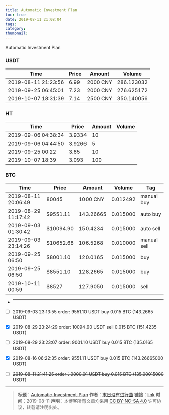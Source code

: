 ```yaml
---
title: Automatic Investment Plan
toc: true
date: 2019-08-11 21:08:04
tags:
category:
thumbnail:
---
```

Automatic Investment Plan

<!--more-->

### USDT
|	Time | Price | Amount | Volume	|
|	---|	--- 	| 	--- 	| 	---		|
2019-08-11 21:23:56 | 6.99  | 2000 CNY | 286.123032
2019-09-25 06:45:01 | 7.23  | 2000 CNY | 276.625172
2019-10-07 18:31:39 | 7.14  | 2500 CNY | 350.140056

### HT
|	Time | Price | Amount | Volume	|
|	---|	--- 	| 	--- 	| 	---		|
2019-09-06 04:38:34 | 3.9334  | 10 | 
2019-09-06 04:44:50 | 3.9266  |  5 | 
2019-09-25 00:22    | 3.65    | 10 | 
2019-10-07 18:39    | 3.093   | 100| 

### BTC

|	Time 	| Price 	| Amount 	 | Volume	| Tag |
|	---		|	--- 	| 	--- 	 | 	---	  	| --- |
2019-08-11 20:06:49 | 80045 	 | 1000 CNY |0.012492|manual buy
2019-08-29 11:17:42 | $9551.11 | 143.26665|0.015000|auto buy
2019-09-03 01:30:42 | $10094.90| 150.4234 |0.015000|auto sell
2019-09-03 23:14:26 | $10652.68| 106.5268 |0.010000|manual sell
2019-09-25 06:50		| $8001.10 | 120.0165 |0.015000|buy 
2019-09-25 06:50		| $8551.10 | 128.2665 |0.015000|buy 
2019-10-11 00:59    | $8527    | 127.9050 |0.015000|sell

- *****
- [ ] 2019-09-03 23:13:55 order: 9551.10 USDT buy 0.015 BTC (143.2665 USDT)
- [x] 2019-08-29 23:24:29 order: 10094.90 USDT sell 0.015 BTC (151.4235 USDT)
- [ ] 2019-08-29 23:23:07 order: 9001.10 USDT buy 0.015 BTC (135.0165 USDT)
- [x] 2019-08-16 06:22:35 order: 9551.11 USDT buy 0.015 BTC (143.26665000 USDT)
- [ ] <del>2019-08-11 21:41:25 order：9000.01 USDT buy 0.015 BTC (135.00015000 USDT)</del>



---
> **标题**：[Automatic-Investment-Plan](https://dengkaiting.com/2019/08/11/Automatic-Investment-Plan/)
> **作者**：[末日没有进行曲](https://dengkaiting.com/)
> **链接**：[link](https://dengkaiting.com/)
> **时间**：2019-08-11
> **声明**：本博客所有文章均采用 [CC BY-NC-SA 4.0](https://creativecommons.org/licenses/by-nc-sa/4.0/deed.zh) 许可协议，转载请注明出处。